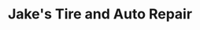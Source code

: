 ---
title: "Jake's Tire and Auto Repair"
url: /king-william/jakes-tire-and-auto-repair/
shop: car repair
---